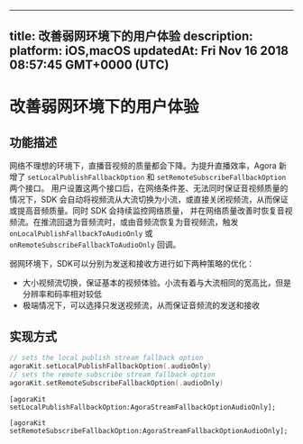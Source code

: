 
---
title: 改善弱网环境下的用户体验
description: 
platform: iOS,macOS
updatedAt: Fri Nov 16 2018 08:57:45 GMT+0000 (UTC)
---
# 改善弱网环境下的用户体验
## 功能描述

网络不理想的环境下，直播音视频的质量都会下降。为提升直播效率，Agora 新增了 `setLocalPublishFallbackOption` 和 `setRemoteSubscribeFallbackOption` 两个接口。 用户设置这两个接口后，在网络条件差、无法同时保证音视频质量的情况下，SDK 会自动将视频流从大流切换为小流，或直接关闭视频流，从而保证或提高音频质量。同时 SDK 会持续监控网络质量， 并在网络质量改善时恢复音视频流。在推流回退为音频流时，或由音频流恢复为音视频流，触发 `onLocalPublishFallbackToAudioOnly` 或 `onRemoteSubscribeFallbackToAudioOnly` 回调。

弱网环境下，SDK可以分别为发送和接收方进行如下两种策略的优化：

* 大小视频流切换，保证基本的视频体验。小流有着与大流相同的宽高比，但是分辨率和码率相对较低
* 极端情况下，可以选择只发送视频流，从而保证音频流的发送和接收

## 实现方式

```swift
// sets the local publish stream fallback option
agoraKit.setLocalPublishFallbackOption(.audioOnly)
// sets the remote subscribe stream fallback option
agoraKit.setRemoteSubscribeFallbackOption(.audioOnly)
```

```oc
[agoraKit setLocalPublishFallbackOption:AgoraStreamFallbackOptionAudioOnly];

[agoraKit setRemoteSubscribeFallbackOption:AgoraStreamFallbackOptionAudioOnly];
```
